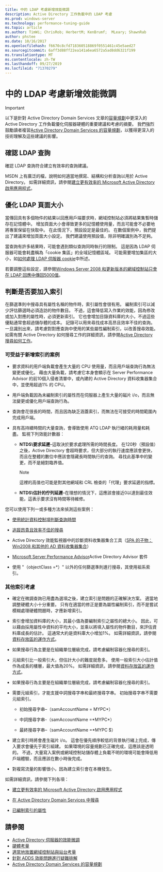 ```yaml
---
title: 中的 LDAP 考慮新增效能微調
description: Active Directory 工作負載中的 LDAP 考慮
ms.prod: windows-server
ms.technology: performance-tuning-guide
ms.topic: article
ms.author: TimWi; ChrisRob; HerbertM; KenBrumf;  MLeary; ShawnRab
author: phstee
ms.date: 10/16/2017
ms.openlocfilehash: f6670c8cfd718360518869f0551461c45e5aed27
ms.sourcegitcommit: 6aff3d88ff22ea141a6ea6572a5ad8dd6321f199
ms.translationtype: MT
ms.contentlocale: zh-TW
ms.lasthandoff: 09/27/2019
ms.locfileid: "71370279"
---
```

# <a name="ldap-considerations-in-adds-performance-tuning"></a>中的 LDAP 考慮新增效能微調

> [!IMPORTANT]
> 以下是針對 Active Directory Domain Services 文章的[容量規劃](https://go.microsoft.com/fwlink/?LinkId=324566)中更深入的 Active Directory 工作負載優化伺服器硬體的重要建議和考慮的摘要。 我們強烈鼓勵讀者複習[Active Directory Domain Services 的容量規劃](https://go.microsoft.com/fwlink/?LinkId=324566)，以獲得更深入的技術理解及這些建議的影響。

## <a name="verify-ldap-queries"></a>確認 LDAP 查詢

確認 LDAP 查詢符合建立有效率的查詢建議。

MSDN 上有廣泛的檔，說明如何適當地撰寫、結構和分析查詢以用於 Active Directory。 如需詳細資訊，請參閱[建立更有效率的 Microsoft Active Directory 啟用應用程式](https://msdn.microsoft.com/library/ms808539.aspx)。

## <a name="optimize-ldap-page-sizes"></a>優化 LDAP 頁面大小

當傳回具有多個物件的結果以回應用戶端要求時，網域控制站必須將結果集暫時儲存在記憶體中。 增加頁面大小會導致更多的記憶體使用量，而且可能會不必要地將專案保留在快取中。 在此情況下，預設設定是最佳的。 在數個案例中，我們提出了建議來增加頁面大小設定。 我們建議使用預設值，除非明確識別為不足夠。

當查詢有許多結果時，可能會遇到類似查詢同時執行的限制。  這是因為 LDAP 伺服器可能會耗盡稱為「cookie 集區」的全域記憶體區域。  可能需要增加集區的大小，如[如何處理 LDAP 伺服器 cookie](https://technet.microsoft.com/windows-server-docs/identity/ad-ds/manage/how-ldap-server-cookies-are-handled)中所述。

若要調整這些設定，請參閱[Windows Server 2008 和更新版本的網域控制站只會在 LDAP 回應中傳回5000值](https://support.microsoft.com/kb/2009267)。

## <a name="determine-whether-to-add-indices"></a>判斷是否要加入索引

在篩選準則中搜尋具有屬性名稱的物件時，索引屬性會很有用。 編制索引可以減少評估篩選時必須造訪的物件數目。 不過，這會降低寫入作業的效能，因為修改或加入對應的屬性時，必須更新索引。 它也會增加目錄資料庫的大小，不過這些優點通常會超過儲存體的成本。 記錄可以用來尋找成本高昂且效率不佳的查詢。 一旦識別出來，請考慮對對應查詢中使用的某些屬性編制索引，以改善搜尋效能。 如需有關 Active Directory 如何搜尋工作的詳細資訊，請參閱[Active Directory 搜尋如何工作](https://technet.microsoft.com/library/cc755809.aspx)。

### <a name="scenarios-that-benefit-in-adding-indices"></a>可受益于新增索引的案例

-   要求資料的用戶端負載會產生大量的 CPU 使用量，而且用戶端查詢行為無法變更或優化。 藉由大量負載，請考慮它本身會顯示在 Server Performance Advisor 的前10個入侵者清單中，或內建的 Active Directory 資料收集器集合中，並使用超過1% 的 CPU。

-   用戶端負載因為未編制索引的屬性而在伺服器上產生大量的磁片 i/o，而且無法變更或優化用戶端查詢行為。

-   查詢會花很長的時間，而且因為缺乏涵蓋索引，而無法在可接受的時間範圍內完成用戶端。

- 具有高持續時間的大量查詢，會導致使用 ATQ LDAP 執行緒的耗用量和耗盡。 監視下列效能計數器：

    - **NTDS\\要求延遲**–這取決於要求處理所需的時間長度。 在120秒（預設值）之後，Active Directory 會超時要求，但大部分的執行速度應該會更快，而且在整體的數位中應該會隱藏長時間執行的查詢。 尋找此基準中的變更，而不是絕對臨界值。

        > [!NOTE]
        > 這裡的高值也可能是對其他網域和 CRL 檢查的「代理」要求延遲的指標。

    - **NTDS\\估計的佇列延遲**–在理想的情況下，這應該會接近0以達到最佳效能，這表示要求沒有時間等待維修。

您可以使用下列一或多種方法來偵測這些案例：

-   [使用統計資料控制項判斷查詢時間](https://msdn.microsoft.com/library/ms808539.aspx)

-   [追蹤昂貴且效率不佳的搜尋](https://msdn.microsoft.com/library/ms808539.aspx)

-   Active Directory 效能監視器中的診斷資料收集器集合工具（[SPA 的子物： Win2008 和其他的 AD 資料收集器集合](http://blogs.technet.com/b/askds/archive/2010/06/08/son-of-spa-ad-data-collector-sets-in-win2008-and-beyond.aspx)）

-   [Microsoft Server Performance Advisor](../../../server-performance-advisor/microsoft-server-performance-advisor.md)Active Directory Advisor 套件

-   使用 "（objectClass =\*）" 以外的任何篩選準則進行搜尋，其使用祖系索引。

### <a name="other-index-considerations"></a>其他索引考慮

-   確定在微調查詢已用盡為選項之後，建立索引是問題的正確解決方案。 適當地調整硬體大小十分重要。 只有在適當的修正是要為屬性編制索引，而不是嘗試模糊處理硬體問題時，才應新增索引。

-   索引會增加資料庫的大小，其最小值為要編制索引之屬性的總大小。 因此，可以藉由採用屬性中資料的平均大小，並乘以將填入屬性的物件數目，來評估資料庫成長的估計。 這通常大約是資料庫大小增加1%。 如需詳細資訊，請參閱[資料存放區的運作方式](https://technet.microsoft.com/library/cc772829.aspx)。

-   如果搜尋行為主要是在組織單位層級完成，請考慮編制容器化搜尋的索引。

-   元組索引比一般索引大，但估計大小的難度就愈多。 使用一般索引大小估計值作為成長的樓層，最大值為20%。 如需詳細資訊，請參閱[資料存放區的運作方式](https://technet.microsoft.com/library/cc772829.aspx)。

-   如果搜尋行為主要是在組織單位層級完成，請考慮編制容器化搜尋的索引。

-   需要元組索引，才能支援中詞搜尋字串和最終搜尋字串。 初始搜尋字串不需要元組索引。

    -   初始搜尋字串–（samAccountName = MYPC\*）

    -   中詞搜尋字串-（samAccountName =\*MYPC\*）

    -   最終搜尋字串–（samAccountName =\*MYPC $）

-   建立索引時將會產生磁片 i/o。 這會在優先順序較低的背景執行緒上完成，傳入要求會優先于索引組建。 如果環境的容量規劃已正確完成，這應該是透明的。 不過，大量寫入案例或網域控制站儲存體上負載不明的環境可能會降低用戶端體驗，而且應該在數小時後完成。

-   對複寫流量的影響很小，因為建立索引會在本機發生。

如需詳細資訊，請參閱下列各項：

-   [建立更有效率的 Microsoft Active Directory 啟用應用程式](https://msdn.microsoft.com/library/ms808539.aspx)

-   [在 Active Directory Domain Services 中搜尋](https://msdn.microsoft.com/library/aa746427.aspx)

-   [已編制索引的屬性](https://msdn.microsoft.com/library/windows/desktop/ms677112.aspx)

## <a name="see-also"></a>請參閱

- [Active Directory 伺服器的效能微調](index.md)
- [硬體考量](hardware-considerations.md)
- [適當地放置網域控制站與站台考量](site-definition-considerations.md)
- [針對 ADDS 效能問題進行疑難排解](troubleshoot.md) 
- [Active Directory Domain Services 的容量規劃](https://go.microsoft.com/fwlink/?LinkId=324566)